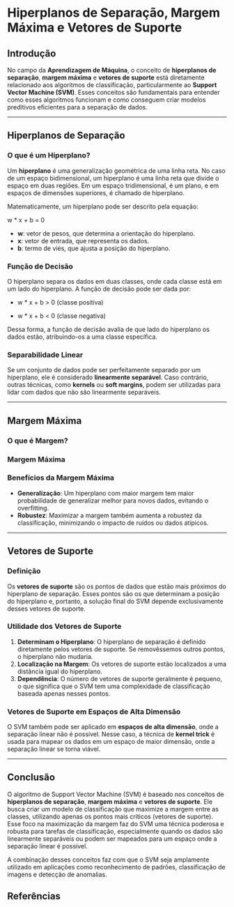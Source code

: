 # Hiperplanos de Separação, Margem Máxima e Vetores de Suporte

## Introdução

No campo da **Aprendizagem de Máquina**, o conceito de **hiperplanos de separação**, **margem máxima** e **vetores de suporte** está diretamente relacionado aos algoritmos de classificação, particularmente ao **Support Vector Machine (SVM)**. Esses conceitos são fundamentais para entender como esses algoritmos funcionam e como conseguem criar modelos preditivos eficientes para a separação de dados.

---

## Hiperplanos de Separação

### O que é um Hiperplano?

Um **hiperplano** é uma generalização geométrica de uma linha reta. No caso de um espaço bidimensional, um hiperplano é uma linha reta que divide o espaço em duas regiões. Em um espaço tridimensional, é um plano, e em espaços de dimensões superiores, é chamado de hiperplano.

Matematicamente, um hiperplano pode ser descrito pela equação:

w * x  + b = 0

- **w**: vetor de pesos, que determina a orientação do hiperplano.
- **x**: vetor de entrada, que representa os dados.
- **b**: termo de viés, que ajusta a posição do hiperplano.

### Função de Decisão

O hiperplano separa os dados em duas classes, onde cada classe está em um lado do hiperplano. A função de decisão pode ser dada por:

- w * x  + b > 0 (classe positiva)

- w * x  + b < 0 (classe negativa)

Dessa forma, a função de decisão avalia de que lado do hiperplano os dados estão, atribuindo-os a uma classe específica.

### Separabilidade Linear

Se um conjunto de dados pode ser perfeitamente separado por um hiperplano, ele é considerado **linearmente separável**. Caso contrário, outras técnicas, como **kernels** ou **soft margins**, podem ser utilizadas para lidar com dados que não são linearmente separáveis.

---

## Margem Máxima

### O que é Margem?

### Margem Máxima

### Benefícios da Margem Máxima

- **Generalização**: Um hiperplano com maior margem tem maior probabilidade de generalizar melhor para novos dados, evitando o overfitting.
- **Robustez**: Maximizar a margem também aumenta a robustez da classificação, minimizando o impacto de ruídos ou dados atípicos.

---

## Vetores de Suporte

### Definição

Os **vetores de suporte** são os pontos de dados que estão mais próximos do hiperplano de separação. Esses pontos são os que determinam a posição do hiperplano e, portanto, a solução final do SVM depende exclusivamente desses vetores de suporte.

### Utilidade dos Vetores de Suporte

1. **Determinam o Hiperplano**: O hiperplano de separação é definido diretamente pelos vetores de suporte. Se removêssemos outros pontos, o hiperplano não mudaria.
2. **Localização na Margem**: Os vetores de suporte estão localizados a uma distância igual do hiperplano.
3. **Dependência**: O número de vetores de suporte geralmente é pequeno, o que significa que o SVM tem uma complexidade de classificação baseada apenas nesses pontos.

### Vetores de Suporte em Espaços de Alta Dimensão

O SVM também pode ser aplicado em **espaços de alta dimensão**, onde a separação linear não é possível. Nesse caso, a técnica de **kernel trick** é usada para mapear os dados em um espaço de maior dimensão, onde a separação linear se torna viável.

---

## Conclusão

O algoritmo de Support Vector Machine (SVM) é baseado nos conceitos de **hiperplanos de separação**, **margem máxima** e **vetores de suporte**. Ele busca criar um modelo de classificação que maximize a margem entre as classes, utilizando apenas os pontos mais críticos (vetores de suporte). Esse foco na maximização da margem faz do SVM uma técnica poderosa e robusta para tarefas de classificação, especialmente quando os dados são linearmente separáveis ou podem ser mapeados para um espaço onde a separação linear é possível.

A combinação desses conceitos faz com que o SVM seja amplamente utilizado em aplicações como reconhecimento de padrões, classificação de imagens e detecção de anomalias.


## Referências
